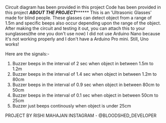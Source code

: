 Circuit diagram has been provided in this project
Code has been provided in this project
*****************ABOUT THE PROJECT***********************
This is an 'Ultrasonic Glasses' made for blind people. These glasses can
detect object from a range of 1.5m and specific beeps also occur
depending upon the range of the object.
After making the circuit and testing it out, you can attach this to your
sunglasses(the one you don't use now) 
I did not use Arduino Nano because it's not working properly and I don't have a 
Arduino Pro mini. Still, Uno works!

Here are the signals:-
1) Buzzer beeps in the interval of 2 sec when object in between 1.5m to 1.2m
2) Buzzer beeps in the interval of 1.4 sec when object in between 1.2m to 80cm
3) Buzzer beeps in the interval of 0.9 sec when object in between 80cm to 50cm
4) Buzzer beeps in the interval of 0.1 sec when object in between 50cm to 25cm
5) Buzzer just beeps continously when object is under 25cm

PROJECT BY RISHI MAHAJAN
INSTAGRAM - @BLOODSHED_DEVELOPER
